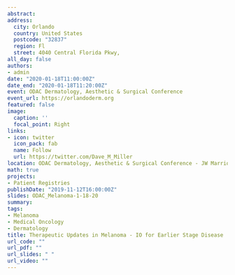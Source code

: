 ```yaml
---
abstract: 
address:
  city: Orlando
  country: United States
  postcode: "32837"
  region: Fl
  street: 4040 Central Florida Pkwy,
all_day: false
authors: 
- admin
date: "2020-01-18T11:00:00Z"
date_end: "2020-01-18T11:20:00Z"
event: ODAC Dermatology, Aesthetic & Surgical Conference
event_url: https://orlandoderm.org
featured: false
image:
  caption: ''
  focal_point: Right
links:
- icon: twitter
  icon_pack: fab
  name: Follow
  url: https://twitter.com/Dave_M_Miller
location: ODAC Dermatology, Aesthetic & Surgical Conference - JW Marriott
math: true
projects:
- Patient Registries
publishDate: "2019-11-12T16:00:00Z"
slides: ODAC_Melanoma-1-18-20
summary:
tags: 
- Melanoma
- Medical Oncology
- Dermatology
title: Therapeutic Updates in Melanoma - IO for Earlier Stage Disease
url_code: ""
url_pdf: ""
url_slides: " "
url_video: ""
---
```

 
